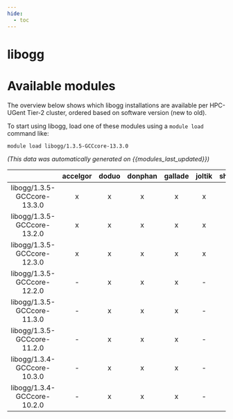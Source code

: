 ```yaml
---
hide:
  - toc
---
```


libogg
======

# Available modules


The overview below shows which libogg installations are available per HPC-UGent Tier-2 cluster, ordered based on software version (new to old).

To start using libogg, load one of these modules using a `module load` command like:

```shell
module load libogg/1.3.5-GCCcore-13.3.0
```

*(This data was automatically generated on {{modules_last_updated}})*  

| |accelgor|doduo|donphan|gallade|joltik|shinx|
| :---: | :---: | :---: | :---: | :---: | :---: | :---: |
|libogg/1.3.5-GCCcore-13.3.0|x|x|x|x|x|x|
|libogg/1.3.5-GCCcore-13.2.0|x|x|x|x|x|x|
|libogg/1.3.5-GCCcore-12.3.0|x|x|x|x|x|x|
|libogg/1.3.5-GCCcore-12.2.0|-|x|x|x|-|-|
|libogg/1.3.5-GCCcore-11.3.0|-|x|x|x|-|x|
|libogg/1.3.5-GCCcore-11.2.0|-|x|x|x|-|-|
|libogg/1.3.4-GCCcore-10.3.0|-|x|x|x|-|-|
|libogg/1.3.4-GCCcore-10.2.0|-|x|x|x|-|-|
